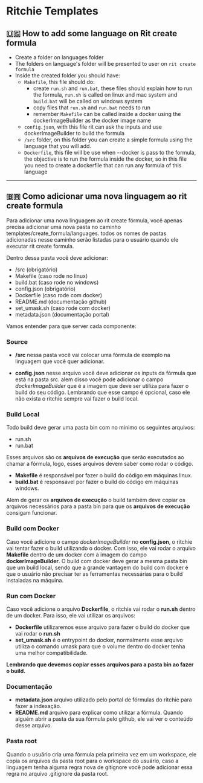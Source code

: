 # Ritchie Templates

## 🇺🇸 How to add some language on Rit create formula

- Create a folder on languages folder
- The folders on language's folder will be presented to user on `rit create formula`
- Inside the created folder you should have:
  - `Makefile`, this file should do:
    - create `run.sh` and `run.bat`, these files should explain how to run the formula,
     `run.sh` is called on linux and mac system
     and `build.bat` will be called on windows system
    - copy files that `run.sh` and `run.bat` needs to run
    - remember `Makefile` can be called inside a docker using
     the dockerImageBuilder as the docker image name
  - `config.json`, with this file rit can ask the inputs
  and use dockerImageBuilder to build the formula
  - `/src` folder, on this folder you can create a simple formula
   using the language that you will add.
  - `Dockerfile`, this file will be use when --docker is pass to the formula,
  the objective is to run the formula inside the docker,
  so in this file you need to create a dockerfile
  that can run any formula of this language

* * *

## 🇧🇷 Como adicionar uma nova linguagem ao rit create formula

Para adicionar uma nova linguagem ao rit create fórmula,
você apenas precisa adicionar uma nova pasta no caminho
templates/create_formula/languages.
todos os nomes de pastas adicionadas nesse caminho serão listadas
para o usuário quando ele executar rit create formula.

Dentro dessa pasta você deve adicionar:

- /src                  (obrigatório)
- Makefile              (caso rode no linux)
- build.bat             (caso rode no windows)
- config.json           (obrigatório)
- Dockerfile            (caso rode com docker)
- README.md             (documentação github)
- set_umask.sh          (caso rode com docker)
- metadata.json         (documentação portal)

Vamos entender para que server cada componente:

### Source

- **/src** nessa pasta você vai colocar uma fórmula de exemplo
 na linguagem que você quer adicionar.

- **config.json** nesse arquivo você deve adicionar os inputs da fórmula
 que está na pasta src. alem disso você pode adicionar
 o campo *dockerImageBuilder* que é a imagem que deve ser utiliza para
 fazer o build do seu código. Lembrando que esse campo é opcional, caso ele
 não exista o ritchie sempre vai fazer o build local.

### Build Local

Todo build deve gerar uma pasta bin com no minimo os seguintes arquivos:

- run.sh
- run.bat

Esses arquivos são os **arquivos de execução** que serão executados ao
 chamar a fórmula, logo, esses arquivos devem saber como rodar o código.

- **Makefile** é responsável por fazer o build do código em máquinas linux.
- **build.bat** é responsável por fazer o build do código em máquinas windows.

Alem de gerar os **arquivos de execução** o build também deve copiar os
 arquivos necessários para a pasta bin para que os
 **arquivos de execução** consigam funcionar.

### Build com Docker

Caso você adicione o campo *dockerImageBuilder* no **config.json**, o
 ritchie vai tentar fazer o build utilizando o docker.
 Com isso, ele vai rodar o arquivo **Makefile** dentro de um docker com a
 imagem do campo **dockerImageBuilder**. O build com docker deve gerar
 a mesma pasta bin que um build local, sendo que a grande vantagem do build com
 docker é que o usuário não precisar ter as ferramentas necessárias para
 o build instaladas na máquina.

### Run com Docker

Caso você adicione o arquivo **Dockerfile**, o ritchie vai rodar o **run.sh**
 dentro de um docker. Para isso, ele vai utilizar os arquivos:

- **Dockerfile** utilizaremos esse arquivo para fazer o
 build do docker que vai rodar o **run.sh**
- **set_umask.sh** é o entrypoint do docker,
 normalmente esse arquivo utiliza o comando umask para que o volume
 dentro do docker tenha uma melhor compatibilidade.

**Lembrando que devemos copiar esses arquivos para a
 pasta bin ao fazer o build.**

### Documentação

- **metadata.json** arquivo utilizado pelo portal de fórmulas
 do ritchie para fazer a indexação.
- **README.md** arquivo para explicar como utilizar a fórmula.
 Quando alguém abrir a pasta da sua fórmula pelo github,
 ele vai ver o conteúdo desse arquivo.

### Pasta root

Quando o usuário cria uma fórmula pela primeira vez em um workspace,
ele copia os arquivos da pasta root para o workspace do usuário,
caso a linguagem tenha alguma regra nova de gitignore você pode
adicionar essa regra no arquivo .gitignore da pasta root.
